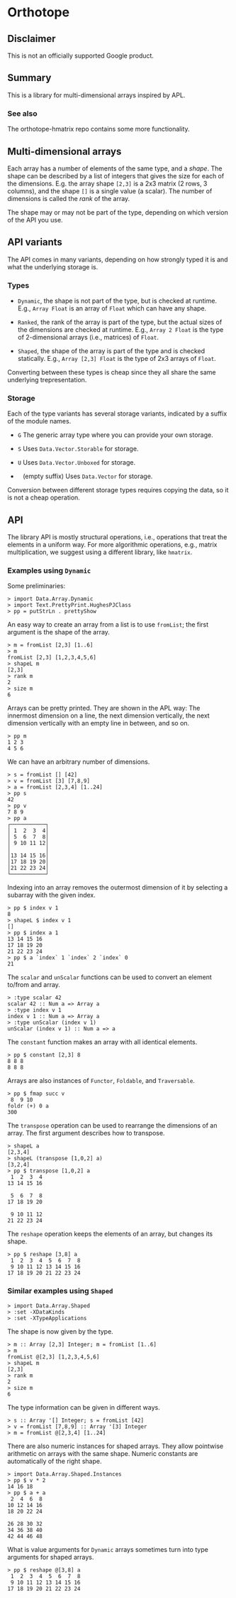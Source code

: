 # Orthotope

## Disclaimer

This is not an officially supported Google product.

## Summary

This is a library for multi-dimensional arrays inspired by APL.

### See also
The orthotope-hmatrix repo contains some more functionality.

## Multi-dimensional arrays

Each array has a number of elements of the same type, and a *shape*. The shape
can be described by a list of integers that gives the size for each of the
dimensions. E.g. the array shape `[2,3]` is a 2x3 matrix (2 rows, 3
columns), and the shape `[]` is a single value (a scalar).
The number of dimensions is called the *rank* of the array.

The shape may or may not be part of the type, depending on which version of the
API you use.

## API variants

The API comes in many variants, depending on how strongly typed it is and what
the underlying storage is.

### Types

*   `Dynamic`, the shape is not part of the type, but is checked at runtime.
    E.g., `Array Float` is an array of `Float` which can have any shape.

*   `Ranked`, the rank of the array is part of the type, but the actual sizes of
    the dimensions are checked at runtime. E.g., `Array 2 Float` is the type of
    2-dimensional arrays (i.e., matrices) of `Float`.

*   `Shaped`, the shape of the array is part of the type and is checked
    statically. E.g., `Array [2,3] Float` is the type of 2x3 arrays of `Float`.

Converting between these types is cheap since they all share the same underlying
trepresentation.

### Storage

Each of the type variants has several storage variants, indicated by a suffix of
the module names.

*   `G` The generic array type where you can provide your own storage.

*   `S` Uses `Data.Vector.Storable` for storage.

*   `U` Uses `Data.Vector.Unboxed` for storage.

*   ` ` (empty suffix) Uses `Data.Vector` for storage.

Conversion between different storage types requires copying the data, so it is
not a cheap operation.

## API

The library API is mostly structural operations, i.e., operations that
treat the elements in a uniform way.  For more algorithmic operations,
e.g., matrix multiplication, we suggest using a different library,
like `hmatrix`.

### Examples using `Dynamic`

Some preliminaries:

```
> import Data.Array.Dynamic
> import Text.PrettyPrint.HughesPJClass
> pp = putStrLn . prettyShow
```

An easy way to create an array from a list is to use `fromList`;
the first argument is the shape of the array.

```
> m = fromList [2,3] [1..6]
> m
fromList [2,3] [1,2,3,4,5,6]
> shapeL m
[2,3]
> rank m
2
> size m
6
```

Arrays can be pretty printed.  They are shown in the APL way:
The innermost dimension on a line, the next dimension vertically,
the next dimension vertically with an empty line in between, and so on.

```
> pp m
1 2 3
4 5 6
```

We can have an arbitrary number of dimensions.

```
> s = fromList [] [42]
> v = fromList [3] [7,8,9]
> a = fromList [2,3,4] [1..24]
> pp s
42
> pp v
7 8 9
> pp a
┌───────────┐
│ 1  2  3  4│
│ 5  6  7  8│
│ 9 10 11 12│
│           │
│13 14 15 16│
│17 18 19 20│
│21 22 23 24│
└───────────┘
```

Indexing into an array removes the outermost dimension of it by selecting a subarray with the given index.

```
> pp $ index v 1
8
> shapeL $ index v 1
[]
> pp $ index a 1
13 14 15 16
17 18 19 20
21 22 23 24
> pp $ a `index` 1 `index` 2 `index` 0
21
```

The `scalar` and `unScalar` functions can be used to convert an element to/from and array.
```
> :type scalar 42
scalar 42 :: Num a => Array a
> :type index v 1
index v 1 :: Num a => Array a
> :type unScalar (index v 1)
unScalar (index v 1) :: Num a => a
```

The `constant` function makes an array with all identical elements.

```
> pp $ constant [2,3] 8
8 8 8
8 8 8
```

Arrays are also instances of `Functor`, `Foldable`, and `Traversable`.

```
> pp $ fmap succ v
 8  9 10
foldr (+) 0 a
300
```

The `transpose` operation can be used to rearrange the dimensions of an array.
The first argument describes how to transpose.

```
> shapeL a
[2,3,4]
> shapeL (transpose [1,0,2] a)
[3,2,4]
> pp $ transpose [1,0,2] a
 1  2  3  4
13 14 15 16

 5  6  7  8
17 18 19 20

 9 10 11 12
21 22 23 24
```

The `reshape` operation keeps the elements of an array,
but changes its shape.

```
> pp $ reshape [3,8] a
 1  2  3  4  5  6  7  8
 9 10 11 12 13 14 15 16
17 18 19 20 21 22 23 24
```



### Similar examples using `Shaped`

```
> import Data.Array.Shaped
> :set -XDataKinds
> :set -XTypeApplications
```

The shape is now given by the type.

```
> m :: Array [2,3] Integer; m = fromList [1..6]
> m
fromList @[2,3] [1,2,3,4,5,6]
> shapeL m
[2,3]
> rank m
2
> size m
6
```

The type information can be given in different ways.

```
> s :: Array '[] Integer; s = fromList [42]
> v = fromList [7,8,9] :: Array '[3] Integer
> m = fromList @[2,3,4] [1..24]
```

There are also numeric instances for shaped arrays.
They allow pointwise arithmetic on arrays with the same shape.
Numeric constants are automatically of the right shape.

```
> import Data.Array.Shaped.Instances
> pp $ v * 2
14 16 18
> pp $ a + a
 2  4  6  8
10 12 14 16
18 20 22 24

26 28 30 32
34 36 38 40
42 44 46 48
```

What is value arguments for `Dynamic` arrays sometimes turn into type arguments
for shaped arrays.

```
> pp $ reshape @[3,8] a
 1  2  3  4  5  6  7  8
 9 10 11 12 13 14 15 16
17 18 19 20 21 22 23 24
```

